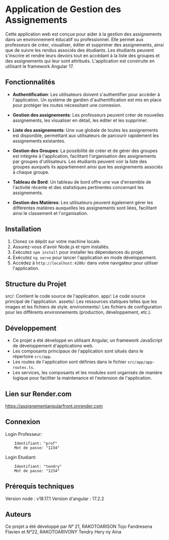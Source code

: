 # Application de Gestion des Assignements

Cette application web est conçue pour aider à la gestion des assignements dans un environnement éducatif ou professionnel. Elle permet aux professeurs de créer, visualiser, éditer et supprimer des assignements, ainsi que de suivre les rendus associés des étudiants. Les étudiants peuvent s'inscrire et rendre leurs devoirs tout en accédant à la liste des groupes et des assignements qui leur sont attribués. L'application est construite en utilisant le framework Angular 17.

## Fonctionnalités

- **Authentification**: Les utilisateurs doivent s'authentifier pour accéder à l'application. Un système de gardien d'authentification est mis en place pour protéger les routes nécessitant une connexion.

- **Gestion des assignements**: Les professeurs peuvent créer de nouvelles assignements, les visualiser en détail, les éditer et les supprimer.

- **Liste des assignements**: Une vue globale de toutes les assignements est disponible, permettant aux utilisateurs de parcourir rapidement les assignements existantes.

- **Gestion des Groupes**: La possibilité de créer et de gérer des groupes est intégrée à l'application, facilitant l'organisation des assignements par groupes d'utilisateurs. Les étudiants peuvent voir la liste des groupes auxquels ils appartiennent ainsi que les assignements associés à chaque groupe.

- **Tableau de Bord**: Un tableau de bord offre une vue d'ensemble de l'activité récente et des statistiques pertinentes concernant les assignements.

- **Gestion des Matières**: Les utilisateurs peuvent également gérer les différentes matières auxquelles les assignements sont liées, facilitant ainsi le classement et l'organisation.

## Installation

1. Clonez ce dépôt sur votre machine locale.
2. Assurez-vous d'avoir Node.js et npm installés.
3. Exécutez `npm install` pour installer les dépendances du projet.
4. Exécutez `ng serve` pour lancer l'application en mode développement.
5. Accédez à `http://localhost:4200/` dans votre navigateur pour utiliser l'application.

## Structure du Projet
src/: Contient le code source de l'application.
app/: Le code source principal de l'application.
assets/: Les ressources statiques telles que les images et les fichiers de style.
environments/: Les fichiers de configuration pour les différents environnements (production, développement, etc.).

## Développement

- Ce projet a été développé en utilisant Angular, un framework JavaScript de développement d'applications web.
- Les composants principaux de l'application sont situés dans le répertoire `src/app`.
- Les routes de l'application sont définies dans le fichier `src/app/app-routes.ts`.
- Les services, les composants et les modules sont organisés de manière logique pour faciliter la maintenance et l'extension de l'application.

## Lien sur Render.com
https://assignementangularfront.onrender.com

## Connexion
Login Professeur:
```
    Identifiant: "prof"
    Mot de passe: "1234"
```
    
Login Etudiant:
```
    Identifiant: "tendry"
    Mot de passe: "1234"
```

## Prérequis techniques
Version node : v18.17.1
Version d'angular : 17.2.2

## Auteurs
Ce projet a été développé par N° 21, RAKOTOARISON Tojo Fandresena Flavien et N°22, RAKOTOARIVONY Tendry Hery ny Aina
